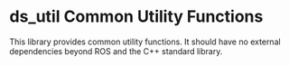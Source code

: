 # ds_util Common Utility Functions 

This library provides common utility functions.  It should have
no external dependencies beyond ROS and the C++ standard library.